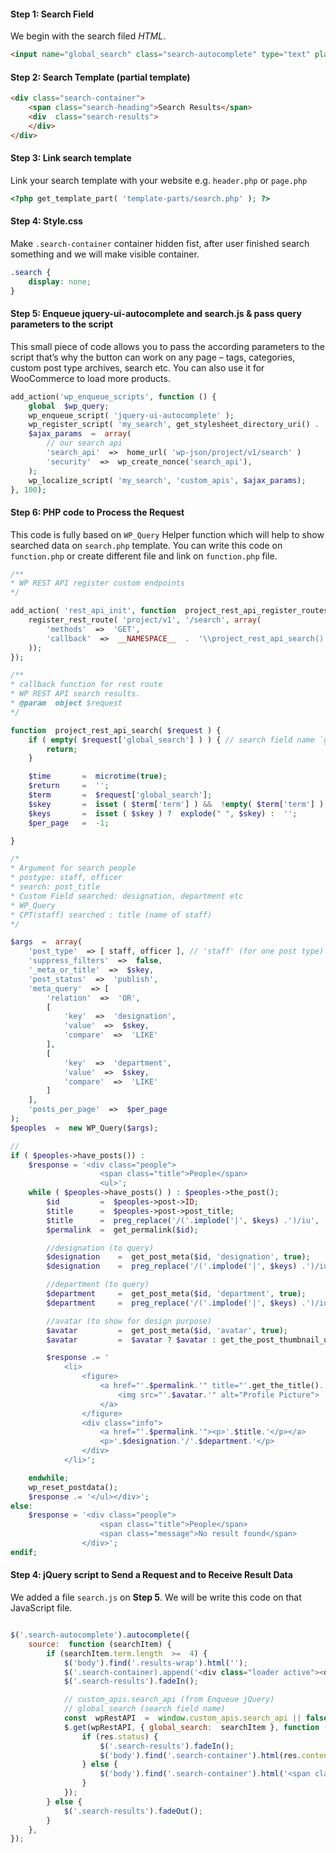#### Step 1: Search Field
We begin with the search filed *HTML*. 

``` html
<input name="global_search" class="search-autocomplete" type="text" placeholder="Start typing...">
```

#### Step 2: Search Template (partial template)

``` html
<div class="search-container">
	<span class="search-heading">Search Results</span>
	<div  class="search-results">
	</div>
</div>

```
#### Step 3: Link search template

Link your search template with your website
e.g. `header.php` or `page.php`

``` php
<?php get_template_part( 'template-parts/search.php' ); ?>
```

#### Step 4: Style.css
Make `.search-container` container hidden fist, after user finished search something and we will make visible container.

``` scss
.search {
	display: none;
}
```

#### Step 5: Enqueue jquery-ui-autocomplete and search.js & pass query parameters to the script

This small piece of code allows you to pass the according parameters to the script that’s why the button can work on any page – tags, categories, custom post type archives, search etc. You can also use it for WooCommerce to load more products.

``` php
add_action('wp_enqueue_scripts', function () {
	global  $wp_query;
	wp_enqueue_script( 'jquery-ui-autocomplete' );
	wp_register_script( 'my_search', get_stylesheet_directory_uri() . '/search.js', array('jquery') );
	$ajax_params  =  array(
		// our search api
		'search_api'  =>  home_url( 'wp-json/project/v1/search' )
		'security'  =>  wp_create_nonce('search_api'),
	);
	wp_localize_script( 'my_search', 'custom_apis', $ajax_params);
}, 100);

```

#### Step 6: PHP code to Process the Request 

This code is fully based on `WP_Query`
Helper function which will help to show searched data on `search.php` template.
You can write this code on `function.php` or create different file and link on `function.php` file.


``` php
/**
* WP REST API register custom endpoints
*/

add_action( 'rest_api_init', function  project_rest_api_register_routes() {
	register_rest_route( 'project/v1', '/search', array(
		'methods'  =>  'GET',
		'callback'  =>  __NAMESPACE__  .  '\\project_rest_api_search()',
	));
});

```

``` php
/**
* callback function for rest route
* WP REST API search results.
* @param  object $request
*/

function  project_rest_api_search( $request ) {
	if ( empty( $request['global_search'] ) ) { // search field name `global_search`
		return;
	}

	$time		=  microtime(true);
	$return		=  '';
	$term		=  $request['global_search'];
	$skey		=  isset ( $term['term'] ) &&  !empty( $term['term'] ) ? $term['term'] :  '';
	$keys		=  isset ( $skey ) ?  explode(" ", $skey) :  '';
	$per_page  	=  -1;

}

/*
* Argument for search people
* postype: staff, officer
* search: post_title
* Custom Field searched: designation, department etc
* WP_Query
* CPT(staff) searched : title (name of staff)
*/

$args  =  array(
	'post_type'  => [ staff, officer ], // 'staff' (for one post type)
	'suppress_filters'  =>  false,
	'_meta_or_title'  =>  $skey,
	'post_status'  =>  'publish',
	'meta_query'  => [
		'relation'  =>  'OR',
		[
			'key'  =>  'designation',
			'value'  =>  $skey,
			'compare'  =>  'LIKE'
		],
		[
			'key'  =>  'department',
			'value'  =>  $skey,
			'compare'  =>  'LIKE'
		]
	],
	'posts_per_page'  =>  $per_page
);
$peoples  =  new WP_Query($args);

// 
if ( $peoples->have_posts()) :
	$response = '<div class="people">
					<span class="title">People</span>
					<ul>';
	while ( $peoples->have_posts() ) : $peoples->the_post();
		$id  		=  $peoples->post->ID;
		$title  	=  $peoples->post->post_title;
		$title  	=  preg_replace('/('.implode('|', $keys) .')/iu', '<span>\0</span>', $title);
		$permalink  =  get_permalink($id);

		//designation (to query)
		$designation	=  get_post_meta($id, 'designation', true);
		$designation 	=  preg_replace('/('.implode('|', $keys) .')/iu', '<span>\0</span>', $designation);

		//department (to query)
		$department		=  get_post_meta($id, 'department', true);
		$department 	=  preg_replace('/('.implode('|', $keys) .')/iu', '<span>\0</span>', $designation);

		//avatar (to show for design purpose)
		$avatar			=  get_post_meta($id, 'avatar', true);
		$avatar			=  $avatar ? $avatar : get_the_post_thumbnail_url($id);

		$response .= '
			<li>
				<figure>
					<a href="'.$permalink.'" title="'.get_the_title().'">
						<img src="'.$avatar.'" alt="Profile Picture">
					</a>
				</figure>
				<div class="info">
					<a href="'.$permalink.'"><p>'.$title.'</p></a>
					<p>'.$designation.'/'.$department.'</p>
				</div>
			</li>';

	endwhile;
	wp_reset_postdata();
	$response .= '</ul></div>';
else:
	$response =	'<div class="people">
					<span class="title">People</span>
					<span class="message">No result found</span>
				</div>';
endif;

```

#### Step 4: jQuery script to Send a Request and to Receive Result Data
We added a file `search.js` on **Step 5**. We will be write this code on that JavaScript file.



``` js

$('.search-autocomplete').autocomplete({
	source:  function (searchItem) {
		if (searchItem.term.length  >=  4) {
			$('body').find('.results-wrap').html('');
			$('.search-container).append('<div class="loader active"><div class="loading" role="status"></div></div>');
			$('.search-results').fadeIn();

			// custom_apis.search_api (from Enqueue jQuery)
			// global_search (search field name)
			const  wpRestAPI  =  window.custom_apis.search_api || false;
			$.get(wpRestAPI, { global_search:  searchItem }, function (res) {
				if (res.status) {
					$('.search-results').fadeIn();
					$('body').find('.search-container').html(res.content);
				} else {
					$('body').find('.search-container').html('<span class="message">Something is wrong, please try again later ...</span>');
				}
			});
		} else {
			$('.search-results').fadeOut();
		}
	},
});

```
<!--stackedit_data:
eyJoaXN0b3J5IjpbLTExOTkxNTg0NDNdfQ==
-->
